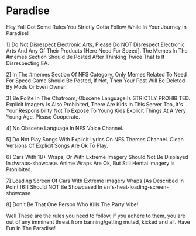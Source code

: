 # Paradise
Hey Yall
Got Some Rules You Strictly Gotta Follow While In Your Journey In Paradise!

1] Do Not Disrespect Electronic Arts, Please Do NOT Disrespect Electronic Arts And Any Of Their Products [Here Need For Speed]. The Memes In The #memes Section Should Be Posted After Thinking Twice That Is It Disrespecting EA.

2] In The #memes Section Of NFS Category, Only Memes Related To Need For Speed Game Should Be Posted, If Not, Then Your Post Will Be Deleted By Mods Or Even Owner.

3] Be Polite In The Chatroom, Obscene Language Is STRICTLY PROHIBITED. Explicit Imagery Is Also Prohibited, There Are Kids In This Server Too, It's Your Responsibility Not To Expose To Young Kids Explicit Things At A Very Young Age. Please Cooperate.

4] No Obscene Language In NFS Voice Channel.

5] Do Not Play Songs With Explicit Lyrics On NFS Themes Channel. Clean Versions Of Explicit Songs Are Ok To Play.

6] Cars With 18+ Wraps, Or With Extreme Imagery Should Not Be Displayed In #wraps-showcase. Anime Wraps Are Ok, But Still Hentai Imagery Is Prohibited.

7] Loading Screen Of Cars With Extreme Imagery Wraps [As Described In Point [6]] Should NOT Be Showcased In #nfs-heat-loading-screen-showcase

8] Don't Be That One Person Who Kills The Party Vibe!

Well These are the rules you need to follow, if you adhere to them, you are out of any imminent threat from banning/getting muted, kicked and all.
Have Fun In The Paradise!
